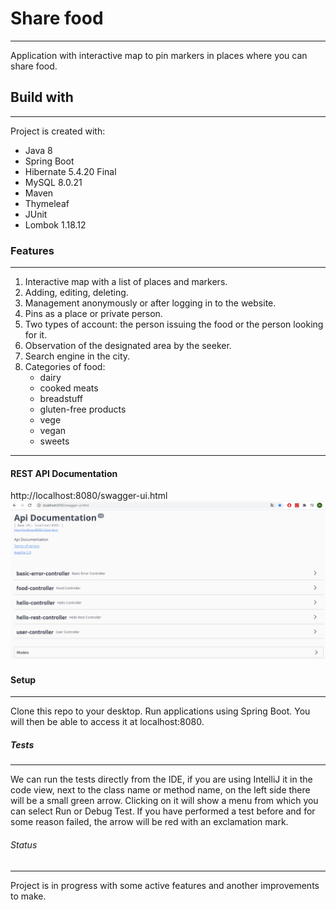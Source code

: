# Share food

_ _ _

Application with interactive map to pin markers in places where you can share food.

## Build with

- - -

Project is created with:

* Java 8
* Spring Boot 
* Hibernate 5.4.20 Final
* MySQL 8.0.21
* Maven
* Thymeleaf
* JUnit
* Lombok 1.18.12

### Features

_ _ _

1. Interactive map with a list of places and markers.
2. Adding, editing, deleting.
3. Management anonymously or after logging in to the website.
4. Pins as a place or private person.
5. Two types of account: the person issuing the food or the person looking for it.
6. Observation of the designated area by the seeker.
7. Search engine in the city.
8. Categories of food:
   - dairy
   - cooked meats
   - breadstuff
   - gluten-free products
   - vege
   - vegan
   - sweets

- - -

#### REST API Documentation

http://localhost:8080/swagger-ui.html
![](swagger.PNG)

#### Setup

_ _ _

Clone this repo to your desktop. Run applications using Spring Boot.
You will then be able to access it at localhost:8080.

##### Tests

_ _ _

We can run the tests directly from the IDE, if you are using IntelliJ it in the code view, next to the class name or method name, on the left side there will be a small green arrow.
Clicking on it will show a menu from which you can select Run or Debug Test. If you have performed a test before and for some reason failed, the arrow will be red with an exclamation mark.

###### Status

_ _ _

Project is in progress with some active features and another improvements to make.
